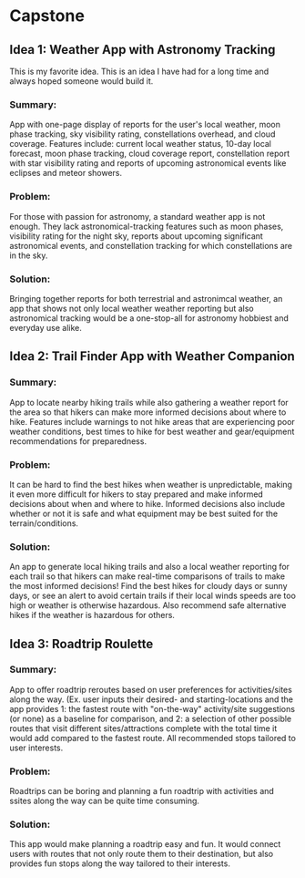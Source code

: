 # Capstone

## Idea 1: Weather App with Astronomy Tracking
This is my favorite idea. This is an idea I have had for a long time and always hoped someone would build it.
### Summary:
App with one-page display of reports for the user's local weather, moon phase tracking, sky visibility rating, constellations overhead, and cloud coverage. Features include: current local weather status, 10-day local forecast, moon phase tracking, cloud coverage report, constellation report with star visibility rating and reports of upcoming astronomical events like eclipses and meteor showers.
### Problem: 
For those with passion for astronomy, a standard weather app is not enough. They lack astronomical-tracking features such as moon phases, visibility rating for the night sky, reports about upcoming significant astronomical events, and constellation tracking for which constellations are in the sky. 
### Solution: 
Bringing together reports for both terrestrial and astronimcal weather, an app that shows not only local weather weather reporting but also astronomical tracking would be a one-stop-all for astronomy hobbiest and everyday use alike.

## Idea 2: Trail Finder App with Weather Companion
### Summary: 
App to locate nearby hiking trails while also gathering a weather report for the area so that hikers can make more informed decisions about where to hike. Features include warnings to not hike areas that are experiencing poor weather conditions, best times to hike for best weather and gear/equipment recommendations for preparedness.
### Problem: 
It can be hard to find the best hikes when weather is unpredictable, making it even more difficult for hikers to stay prepared and make informed decisions about when and where to hike. Informed decisions also include whether or not it is safe and what equipment may be best suited for the terrain/conditions. 
### Solution: 
An app to generate local hiking trails and also a local weather reporting for each trail so that hikers can make real-time comparisons of trails to make the most informed decisions! Find the best hikes for cloudy days or sunny days, or see an alert to avoid certain trails if their local winds speeds are too high or weather is otherwise hazardous. Also recommend safe alternative hikes if the weather is hazardous for others.

## Idea 3: Roadtrip Roulette
### Summary: 
App to offer roadtrip reroutes based on user preferences for activities/sites along the way. (Ex. user inputs their desired- and starting-locations and the app provides 1: the fastest route with "on-the-way" activity/site suggestions (or none) as a baseline for comparison, and 2: a selection of other possible routes that visit different sites/attractions complete with the total time it would add compared to the fastest route. All recommended stops tailored to user interests.
### Problem: 
Roadtrips can be boring and planning a fun roadtrip with activities and ssites along the way can be quite time consuming.
### Solution: 
This app would make planning a roadtrip easy and fun. It would connect users with routes that not only route them to their destination, but also provides fun stops along the way tailored to their interests.
